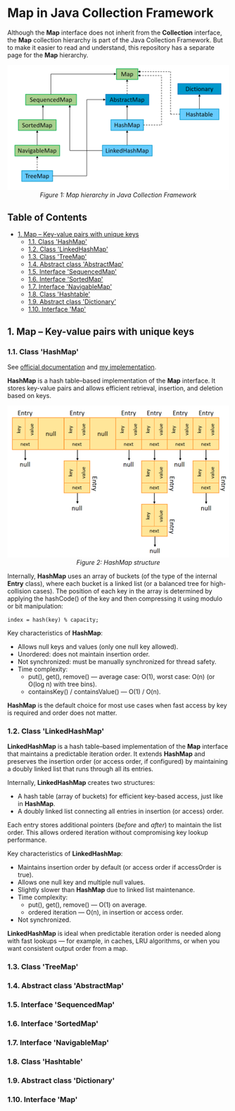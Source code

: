 # Map in Java Collection Framework

Although the **Map** interface does not inherit from the **Collection** interface, the **Map** collection hierarchy is part of the Java Collection Framework. But to make it easier to read and understand, this repository has a separate page for the **Map** hierarchy.

<p align="center">
  <img src="images/Map_Diagram.png" alt="Map diagram" width="750"/>
  <br>
  <em>Figure 1: Map hierarchy in Java Collection Framework</em>
</p>


## Table of Contents

- [1. Map – Key-value pairs with unique keys](#1-map--key-value-pairs-with-unique-keys)
    - [1.1. Class 'HashMap'](#11-class-hashmap)
    - [1.2. Class 'LinkedHashMap'](#12-class-linkedhashmap)
    - [1.3. Class 'TreeMap'](#13-class-treemap)
    - [1.4. Abstract class 'AbstractMap'](#14-abstract-class-abstractmap)
    - [1.5. Interface 'SequencedMap'](#15-interface-sequencedmap)
    - [1.6. Interface 'SortedMap'](#16-interface-sortedmap)
    - [1.7. Interface 'NavigableMap'](#17-interface-navigablemap)
    - [1.8. Class 'Hashtable'](#18-class-hashtable)
    - [1.9. Abstract class 'Dictionary'](#19-abstract-class-dictionary)
    - [1.10. Interface 'Map'](#110-interface-map)


## 1. Map – Key-value pairs with unique keys

### 1.1. Class 'HashMap'

See [official documentation](https://docs.oracle.com/javase/8/docs/api/java/util/HashMap.html) and [my implementation](src/main/java/collection/MyHashMap.java).

**HashMap** is a hash table–based implementation of the **Map** interface. It stores key-value pairs and allows efficient retrieval, insertion, and deletion based on keys.

<p align="center">
  <img src="images/HashMap.png" alt="HashMap structure" width="620"/>
  <br>
  <em>Figure 2: HashMap structure</em>
</p>

Internally, **HashMap** uses an array of buckets (of the type of the internal **Entry** class), where each bucket is a linked list (or a balanced tree for high-collision cases). The position of each key in the array is determined by applying the hashCode() of the key and then compressing it using modulo or bit manipulation:

```
index = hash(key) % capacity;
```

Key characteristics of **HashMap**:

 - Allows null keys and values (only one null key allowed).
 - Unordered: does not maintain insertion order.
 - Not synchronized: must be manually synchronized for thread safety.
 - Time complexity:
   - put(), get(), remove() — average case: O(1), worst case: O(n) (or O(log n) with tree bins).
   - containsKey() / containsValue() — O(1) / O(n).

**HashMap** is the default choice for most use cases when fast access by key is required and order does not matter.

### 1.2. Class 'LinkedHashMap'

**LinkedHashMap** is a hash table–based implementation of the **Map** interface that maintains a predictable iteration order. It extends **HashMap** and preserves the insertion order (or access order, if configured) by maintaining a doubly linked list that runs through all its entries.

Internally, **LinkedHashMap** creates two structures:
 - A hash table (array of buckets) for efficient key-based access, just like in **HashMap**.
 - A doubly linked list connecting all entries in insertion (or access) order.

Each entry stores additional pointers (*before* and *after*) to maintain the list order. This allows ordered iteration without compromising key lookup performance.

Key characteristics of **LinkedHashMap**:
 - Maintains insertion order by default (or access order if accessOrder is true).
 - Allows one null key and multiple null values.
 - Slightly slower than **HashMap** due to linked list maintenance.
 - Time complexity:
   - put(), get(), remove() — O(1) on average.
   - ordered iteration — O(n), in insertion or access order.
 - Not synchronized.

**LinkedHashMap** is ideal when predictable iteration order is needed along with fast lookups — for example, in caches, LRU algorithms, or when you want consistent output order from a map.

### 1.3. Class 'TreeMap'

### 1.4. Abstract class 'AbstractMap'

### 1.5. Interface 'SequencedMap'

### 1.6. Interface 'SortedMap'

### 1.7. Interface 'NavigableMap'

### 1.8. Class 'Hashtable'

### 1.9. Abstract class 'Dictionary'

### 1.10. Interface 'Map'



